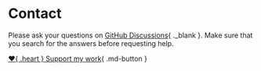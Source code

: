 # Contact

Please ask your questions on [GitHub Discussions](https://github.com/alemart/martins-js/discussions){ ._blank }. Make sure that you search for the answers before requesting help.

[:heart:{ .heart } Support my work](./support-my-work.md){ .md-button }